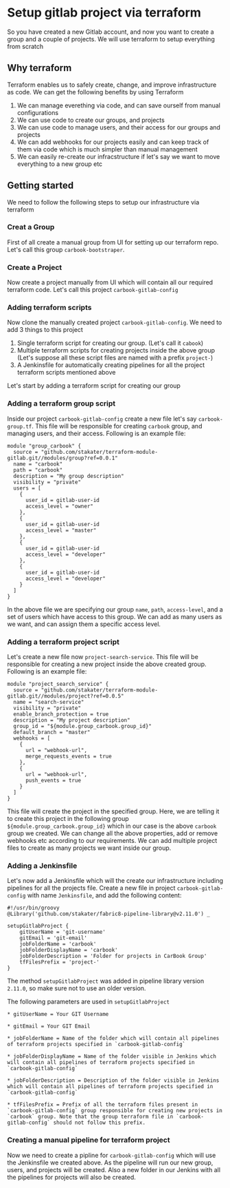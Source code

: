 # Setup gitlab project via terraform

So you have created a new Gitlab account, and now you want to create a group and a couple of projects. We will use terraform to setup everything from scratch

## Why terraform

Terraform enables us to safely create, change, and improve infrastructure as code. We can get the following benefits by using Terraform 

  1. We can manage everething via code, and can save ourself from manual configurations
  2. We can use code to create our groups, and projects
  3. We can use code to manage users, and their access for our groups and projects
  4. We can add webhooks for our projects easily and can keep track of them via code which is much simpler than manual management
  5. We can easily re-create our infracstructure if let's say we want to move everything to a new group etc

## Getting started

We need to follow the following steps to setup our infrastructure via terraform

### Creat a Group

First of all create a manual group from UI for setting up our terraform repo. Let's call this group `carbook-bootstraper`.

### Create a Project

Now create a project manually from UI which will contain all our required terraform code. Let's call this project `carbook-gitlab-config`

### Adding terraform scripts

Now clone the manually created project `carbook-gitlab-config`. We need to add 3 things to this project

  1. Single terraform script for creating our group. (Let's call it `cabook`)
  2. Multiple terraform scripts for creating projects inside the above group (Let's suppose all these script files are named with a prefix `project-`)
  3. A Jenkinsfile for automatically creating pipelines for all the project terraform scripts mentioned above

Let's start by adding a terraform script for creating our group

### Adding a terraform group script

Inside our project `carbook-gitlab-config` create a new file let's say `carbook-group.tf`. This file will be responsible for creating `carbook` group, and managing users, and their access. Following is an example file:

```
module "group_carbook" {
  source = "github.com/stakater/terraform-module-gitlab.git//modules/group?ref=0.0.1"
  name = "carbook"
  path = "carbook"
  description = "My group description"
  visibility = "private"
  users = [
    {
      user_id = gitlab-user-id
      access_level = "owner"
    },    
    {
      user_id = gitlab-user-id
      access_level = "master"
    },
    {
      user_id = gitlab-user-id
      access_level = "developer"
    },
    {
      user_id = gitlab-user-id
      access_level = "developer"
    }
  ]
}
```

In the above file we are specifying our group `name`, `path`, `access-level`, and a set of users which have access to this group. We can add as many users as we want, and can assign them a specific access level.

### Adding a terraform project script

Let's create a new file now `project-search-service`. This file will be responsible for creating a new project inside the above created group. Following is an example file: 

```
module "project_search_service" {
  source = "github.com/stakater/terraform-module-gitlab.git//modules/project?ref=0.0.5"
  name = "search-service"
  visibility = "private"
  enable_branch_protection = true
  description = "My project description"
  group_id = "${module.group_carbook.group_id}"
  default_branch = "master"
  webhooks = [
    {
      url = "webhook-url",
      merge_requests_events = true
    },
    {
      url = "webhook-url",
      push_events = true
    } 
  ]
}
```

This file will create the project in the specified group. Here, we are telling it to create this project in the following group `${module.group_carbook.group_id}` which in our case is the above `carbook` group we created. We can change all the above properties, add or remove webhooks etc according to our requirements. We can add multiple project files to create as many projects we want inside our group.

### Adding a Jenkinsfile

Let's now add a Jenkinsfile which will the create our infrastructure including pipelines for all the projects file. Create a new file in project `carbook-gitlab-config` with name `Jenkinsfile`, and add the following content: 

```
#!/usr/bin/groovy
@Library('github.com/stakater/fabric8-pipeline-library@v2.11.0') _

setupGitlabProject {
    gitUserName = 'git-username'
    gitEmail = 'git-email'
    jobFolderName = 'carbook'
    jobFolderDisplayName = 'carbook'
    jobFolderDescription = 'Folder for projects in CarBook Group'
    tfFilesPrefix = 'project-'
}
```

The method `setupGitlabProject` was added in pipeline library version `2.11.0`, so make sure not to use an older version.

The following parameters are used in `setupGitlabProject` 

    * gitUserName = Your GIT Username

    * gitEmail = Your GIT Email
    
    * jobFolderName = Name of the folder which will contain all pipelines of terraform projects specified in `carbook-gitlab-config` 
    
    * jobFolderDisplayName = Name of the folder visible in Jenkins which will contain all pipelines of terraform projects specified in `carbook-gitlab-config` 
    
    * jobFolderDescription = Description of the folder visible in Jenkins which will contain all pipelines of terraform projects specified in `carbook-gitlab-config` 
    
    * tfFilesPrefix = Prefix of all the terraform files present in `carbook-gitlab-config` group responsible for creating new projects in `carbook` group. Note that the group terraform file in `carbook-gitlab-config` should not follow this prefix. 

### Creating a manual pipeline for terraform project

Now we need to create a pipline for `carbook-gitlab-config` which will use the Jenkinsfile we created above. As the pipeline will run our new group, users, and projects will be created. Also a new folder in our Jenkins with all the pipelines for projects will also be created. 